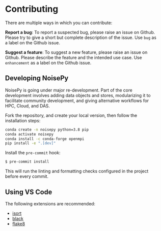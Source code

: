 # Contributing

There are multiple ways in which you can contribute:

**Report a bug**: To report a suspected bug, please raise an issue on Github. Please try to give a short but complete description of the issue. Use ```bug``` as a label on the Github issue.

**Suggest a feature**: To suggest a new feature, please raise an issue on Github. Please describe the feature and the intended use case. Use ```enhancement``` as a label on the Github issue.

## Developing NoisePy

NoisePy is going under major re-development. Part of the core development involves adding data objects and stores, modularizing it to facilitate community development, and giving alternative workflows for HPC, Cloud, and DAS.

Fork the repository, and create your local version, then follow the installation steps:
```bash
conda create -n noisepy python=3.8 pip
conda activate noisepy
conda install -c conda-forge openmpi
pip install -e ".[dev]"
```

Install the `pre-commit` hook:
```sh
$ pre-commit install
```

This will run the linting and formatting checks configured in the project before every commit.

## Using VS Code

The following extensions are recommended:

- [isort](https://marketplace.visualstudio.com/items?itemName=ms-python.isort)
- [black](https://marketplace.visualstudio.com/items?itemName=ms-python.black-formatter)
- [flake8](https://marketplace.visualstudio.com/items?itemName=ms-python.flake8)

